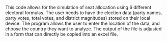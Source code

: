 This code allows for the simulation of seat allocation using 6 different electoral formulas. The user needs to have the election data (party names, party votes, total votes, and district magnitudes) stored on their local device. 
The program allows the user to enter the location of the data, and choose the country they want to analyze.
The output of the file is adjusted in a form that can directly be copied into an excel file.
